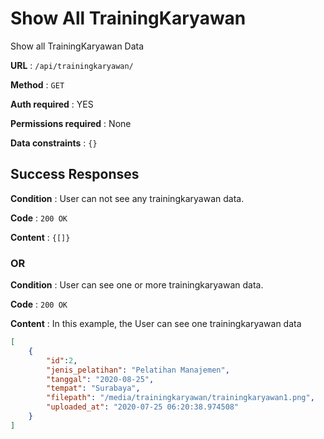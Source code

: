 # Show All TrainingKaryawan

Show all TrainingKaryawan Data

**URL** : `/api/trainingkaryawan/`

**Method** : `GET`

**Auth required** : YES

**Permissions required** : None

**Data constraints** : `{}`

## Success Responses

**Condition** : User can not see any trainingkaryawan data.

**Code** : `200 OK`

**Content** : `{[]}`

### OR

**Condition** : User can see one or more trainingkaryawan data.

**Code** : `200 OK`

**Content** : In this example, the User can see one trainingkaryawan data

```json
[
    {
        "id":2,
        "jenis_pelatihan": "Pelatihan Manajemen",
        "tanggal": "2020-08-25",
        "tempat": "Surabaya",
        "filepath": "/media/trainingkaryawan/trainingkaryawan1.png",
        "uploaded_at": "2020-07-25 06:20:38.974508"
    }
]
```
